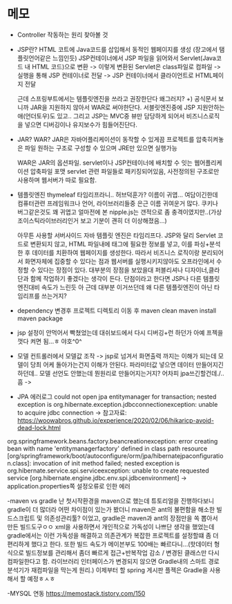 # 메모

- Controller 작동하는 원리 찾아볼 것

- JSP란?
    HTML 코트에 Java코드를 삽입해서 동적인 웹페이지를 생성
    (장고에서 탬플릿언어같은 느낌인듯)
    JSP컨테이너에서 JSP 파일을 읽어와서 Servlet(Java코드 내 HTML 코드)으로 변환 -> 이렇게 변환된 Servlet은 class파일로 컴파일 -> 실행을 통해 JSP 컨테이너로 전달 -> JSP 컨테이너에서 클라이언트로 HTML페이지 전달

    근데 스프링부트에서는 템플릿엔진을 쓰라고 권장한단다 왜그러지?
    +) 공식문서 보니까 JAR을 지원하지 않아서 WAR로 써야한단다.
    서블릿엔진중에 JSP 지원안하는애(언더토우)도 있고.. 
    그리고 JSP는 MVC중 뷰만 담당하게 되어서 비즈니스로직을 넣으면 디버깅이나 유지보수가 힘들어진단다.

- JAR? WAR?
    JAR은 자바어플리케이션이 동작할 수 있게끔 프로젝트를 압축히켜놓은 파일
    원하는 구조로 구성할 수 있으며 JRE만 있으면 실행가능

    WAR은 JAR의 옵션파일.
    servlet이나 JSP컨테이너에 배치할 수 잇는 웹어플리케이션 압축파일 포맷
    servlet 관련 파일들로 패키징되어있음, 사전정의된 구조로만 사용하며 웹서버가 따로 필요함. 

- 템플릿엔진 
    thymeleaf 타임리프라니.. 허브덕훈가? 이름이 귀엽... 여담이긴한데 컴퓨터관련 프레임워크나 언어, 라이브러리들중 은근 이름 귀여운거 많다. 쿠키나 버그같은것도 꽤 귀엽고 얼마전에 본 nipple.js는 갠적으로 좀 충격이였지만..(가상조이스틱라이브러리인거 보고 기분이 괜히 더 이상해졌음...)

    아무튼 사용할 서버사이드 자바 템플릿 엔진은 타임리프다.
    JSP와 달리 Servlet 코드로 변환되지 않고, HTML 파일내에 태그에 필요한 정보를 넣고, 이를 파싱+분석한 후 데이터를 치환하여 웹페이지를 생성한다. 
    따라서 비즈니스 로직이랑 분리되어서 화면자체에 집중할 수 있다는 점과
    웹서버를 실행시키지않아도 오프라인에서 수정할 수 있다는 장점이 있다.
    대부분의 장점을 보았을대 퍼블리셔나 디자이너,클라단과 함께 작업하기 좋겠다는 생각이 든다.
    단점이라고 한다면 JSP나 다른 템플릿 엔진대비 속도가 느린듯
    아 근데 대부분 이거쓰던데 왜 다른 템플릿엔진이 아닌 타임리프를 쓰는거지?

- dependency 변경후 
프로젝트 디렉토리 이동 후 
maven clean
maven install 
maven package

- jsp 설정이 안먹어서 빡쳤었는데
대쉬보드에서 다시 디버깅+런 하던가 아예 프젝을 껏다 켜면 됨...ㅎ 야호^0^

- 모델
컨트롤러에서 모델값 조작 -> jsp로 넘겨서 화면출력 까지는 이해가 되는데
모델이 당최 어케  돌아가는건지 이해가 안된다. 
파라미터값 넣으면 데이터 만들어지긴하던데.. 모델 선언도 안했는데 뭔원리로 만들어지는거지?
어차피 jpa쓰긴할건데./..흠 -> 

- JPA 에러로그
could not open jpa entitymanager for transaction; nested exception is org.hibernate.exception.jdbcconnectionexception: unable to acquire jdbc connection
-> 참고자료: https://woowabros.github.io/experience/2020/02/06/hikaricp-avoid-dead-lock.html

org.springframework.beans.factory.beancreationexception: error creating bean with name 'entitymanagerfactory' defined in class path resource [org/springframework/boot/autoconfigure/orm/jpa/hibernatejpaconfiguration.class]: invocation of init method failed; nested exception is org.hibernate.service.spi.serviceexception: unable to create requested service [org.hibernate.engine.jdbc.env.spi.jdbcenvironment]
-> application.properties쪽 설정오류로 인한 에러


-maven vs gradle
난 첫시작환경을 maven으로 했는데 튜토리얼을 진행하다보니 gradle이 더 많더라
어떤 차이점이 있는가 봤더니 maven은 ant의 불편함을 해소한 빌드스크립트 및 의존성관리툴? 이었고,
gradle은 maven과 ant의 장점만을 쏙 뽑아서 만든 빌드도구ㅇㅇ
xml을 사용하면서 개인적으로 가독성이 나쁘단 생각을 했었는데 gradle에서는 이런 가독성을 해결하고
의존관계가 복잡한 프로젝트를 설정할떄 좀 더 편리하게 했다고 한다. 또한 빌드 속도가 메이븐부도 100배는 빠르다니...(핫데이터 형식으로 빌드정보를 관리해서 좀더 빠르게 접근+반복작업 감소 / 변경된
클래스만 다시 컴파일한다고 함. 라이브러리 인터페이스가 변경되지 않으면 Gradle내의 스마트 경로 분석기가 재컴파일을 막는게 원리.)
 이제부터 할 spring 게시판 플젝은 Gradle을 사용해서 할 예정ㅎㅅㅎ

-MYSQL 연동
https://memostack.tistory.com/150

